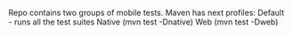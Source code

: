 Repo contains two groups of mobile tests.
Maven has next profiles:
Default - runs all the test suites
Native (mvn test -Dnative)
Web (mvn test -Dweb)